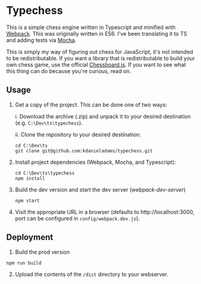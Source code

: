 # Typechess

This is a simple chess engine written in Typescript and minified with [Webpack](https://webpack.js.org/).  This was originally written in ES6.  I've been translating it to TS and adding tests via [Mocha](https://mochajs.org/).

This is simply my way of figuring out chess for JavaScript, it's not intended to be redistributable.  If you want a library that is redistributable to build your own chess game, use the official [Chessboard.js](https://chessboardjs.com/).  If you want to see what this thing can do because you're curious, read on.

## Usage

1. Get a copy of the project.  This can be done one of two ways:
    
    i. Download the archive (.zip) and unpack it to your desired destination (e.g. `C:\Dev\ts\typechess`).
    
    ii. Clone the repository to your desired destination:
    ```
    cd C:\Dev\ts
    git clone git@github.com:kdanieladams/typechess.git
    ```

2. Install project dependencies (Webpack, Mocha, and Typescript):
    ```
    cd C:\Dev\ts\typechess
    npm install
    ```
3. Build the dev version and start the dev server (*webpack-dev-server*)
    ```
    npm start
    ```
4. Visit the appropriate URL in a browser (defaults to http://localhost:3000, port can be configured in `config/webpack.dev.js`).

## Deployment

1. Build the prod version
```
npm run build
```
2. Upload the contents of the `/dist` directory to your webserver.
